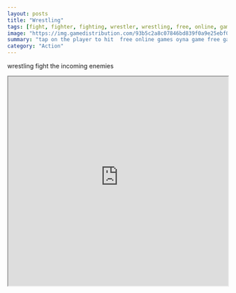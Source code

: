 ```yaml
---
layout: posts
title: "Wrestling"
tags: [fight, fighter, fighting, wrestler, wrestling, free, online, games, oyna, game, free, games, play, play, games]
image: "https://img.gamedistribution.com/93b5c2a8c07846bd839f0a9e25ebf078-512x512.jpeg"
summary: "tap on the player to hit  free online games oyna game free games play play games"
category: "Action"
---
```


wrestling fight the incoming enemies

<iframe width="100%" height="480px;" src="https://html5.gamedistribution.com/93b5c2a8c07846bd839f0a9e25ebf078/"></iframe>